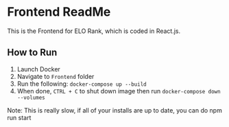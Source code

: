 # Frontend ReadMe

This is the Frontend for ELO Rank, which is coded in React.js.

## How to Run
1. Launch Docker
2. Navigate to `Frontend` folder
3. Run the following: `docker-compose up --build`
5. When done, `CTRL + C` to shut down image then run `docker-compose down --volumes`

Note: This is really slow, if all of your installs are up to date, you can do npm run start
